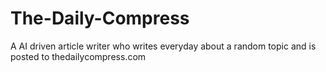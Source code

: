 # The-Daily-Compress
A AI driven article writer who writes everyday about a random topic and is posted to thedailycompress.com 
